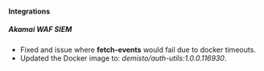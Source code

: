 
#### Integrations

##### Akamai WAF SIEM

- Fixed and issue where **fetch-events** would fail due to docker timeouts.
- Updated the Docker image to: *demisto/auth-utils:1.0.0.116930*.
